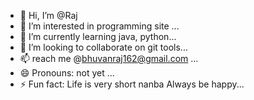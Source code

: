- 👋 Hi, I’m @Raj
- 👀 I’m interested in programming site ...
- 🌱 I’m currently learning java, python...
- 💞️ I’m looking to collaborate on git tools...
- 📫 reach me @bhuvanraj162@gmail.com ...
- 😄 Pronouns: not yet ...
- ⚡ Fun fact: Life is very short nanba Always be happy...

<!---
Rajbuv/Rajbuv is a ✨ special ✨ repository because its `not` appears  anywhere on your GitHub profile.
You should never click the Preview link to take a look at your changes.
--->
